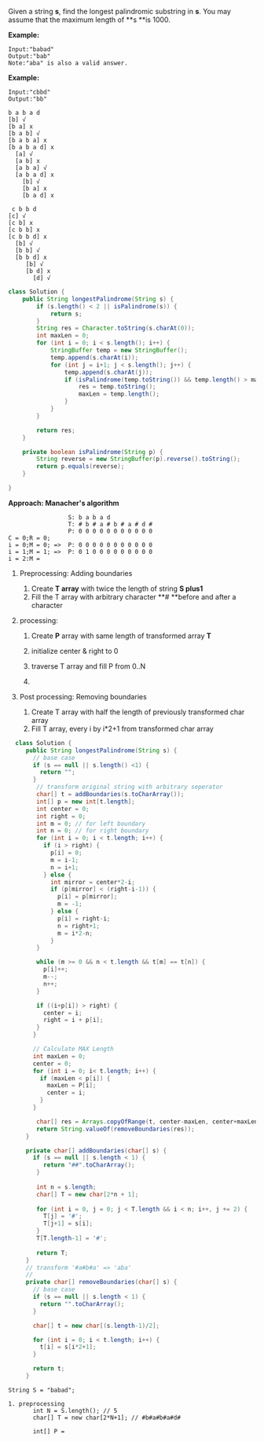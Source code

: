 Given a string **s**, find the longest palindromic substring in **s**. You may assume that the maximum length of **s **is 1000.

**Example:**

```
Input:"babad"
Output:"bab"
Note:"aba" is also a valid answer.
```

**Example:**

```
Input:"cbbd"
Output:"bb"
```

```
b a b a d
[b] √
[b a] x
[b a b] √
[b a b a] x
[b a b a d] x 
  [a] √
  [a b] x
  [a b a] √
  [a b a d] x
    [b] √
    [b a] x
    [b a d] x

 c b b d
[c] √
[c b] x
[c b b] x
[c b b d] x
  [b] √
  [b b] √
  [b b d] x
     [b] √
     [b d] x
       [d] √
```

```java
class Solution {
    public String longestPalindrome(String s) {
        if (s.length() < 2 || isPalindrome(s)) {
            return s;
        }
        String res = Character.toString(s.charAt(0));
        int maxLen = 0;
        for (int i = 0; i < s.length(); i++) {
            StringBuffer temp = new StringBuffer();
            temp.append(s.charAt(i));
            for (int j = i+1; j < s.length(); j++) {
                temp.append(s.charAt(j));
                if (isPalindrome(temp.toString()) && temp.length() > maxLen) {
                    res = temp.toString();
                    maxLen = temp.length();
                } 
            } 
        }

        return res;
    }

    private boolean isPalindrome(String p) {
        String reverse = new StringBuffer(p).reverse().toString();
        return p.equals(reverse);
    }

}
```

**Approach: Manacher's algorithm**

```
                 S: b a b a d
                 T: # b # a # b # a # d #
                 P: 0 0 0 0 0 0 0 0 0 0 0
C = 0;R = 0;    
i = 0;M = 0; =>  P: 0 0 0 0 0 0 0 0 0 0 0 
i = 1;M = 1; =>  P: 0 1 0 0 0 0 0 0 0 0 0 
i = 2:M =
```

1. Preprocessing:  Adding boundaries
   1. Create **T array** with twice the length of string **S **plus**1**
   2. Fill the T array with arbitrary character **\# **before and after a character
2. processing:   
   1. Create **P** array with same length of transformed array **T**  
   2. initialize center & right to 0

   1. traverse T array and fill P from 0..N

   2. 

3. Post processing: Removing boundaries
   1. Create T array with half the length of previously transformed char array
   2. Fill T array, every i by  i\*2+1 from transformed char array

```java
  class Solution {
     public String longestPalindrome(String s) {
       // base case
       if (s == null || s.length() <1) {
         return "";
       }
        // transform original string with arbitrary seperator      
        char[] t = addBoundaries(s.toCharArray());
        int[] p = new int[t.length]; 
        int center = 0;
        int right = 0;
        int m = 0; // for left boundary
        int n = 0; // for right boundary
        for (int i = 0; i < t.length; i++) {
          if (i > right) {
            p[i] = 0;
            m = i-1;
            n = i+1;
          } else {
            int mirror = center*2-i;
            if (p[mirror] < (right-i-1)) {
              p[i] = p[mirror];
              m = -1;
            } else {
              p[i] = right-i;
              n = right+1;
              m = i*2-n;
            }
        }

        while (m >= 0 && n < t.length && t[m] == t[n]) {
          p[i]++;
          m--;
          n++;
        }

        if ((i+p[i]) > right) {
          center = i;
          right = i + p[i];
        }
       }

       // Calculate MAX Length
       int maxLen = 0;
       center = 0;
       for (int i = 0; i< t.length; i++) {
         if (maxLen < p[i]) {
           maxLen = P[i];
           center = i;
         }
       }

        char[] res = Arrays.copyOfRange(t, center-maxLen, center+maxLen+1);
        return String.valueOf(removeBoundaries(res));
     }

     private char[] addBoundaries(char[] s) {
       if (s == null || s.length < 1) {
          return "##".toCharArray();
        }
    
        int n = s.length;
        char[] T = new char[2*n + 1];
    
        for (int i = 0, j = 0; j < T.length && i < n; i++, j += 2) {
          T[j] = '#';
          T[j+1] = s[i];       
        }
        T[T.length-1] = '#';
    
        return T;
     }
     // transform '#a#b#a' => 'aba'
     // 
     private char[] removeBoundaries(char[] s) {
       // base case
       if (s == null || s.length < 1) {
         return "".toCharArray();
       }

       char[] t = new char[(s.length-1)/2];

       for (int i = 0; i < t.length; i++) {
         t[i] = s[i*2+1];
       }

       return t;
     }
```

```
String S = "babad";

1. preprocessing
       int N = S.length(); // 5
       char[] T = new char[2*N+1]; // #b#a#b#a#d#

       int[] P =
```



